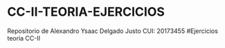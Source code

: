 # CC-II-TEORIA-EJERCICIOS
Repositorio de Alexandro Ysaac Delgado Justo
CUI: 20173455
#Ejercicios teoria CC-II
